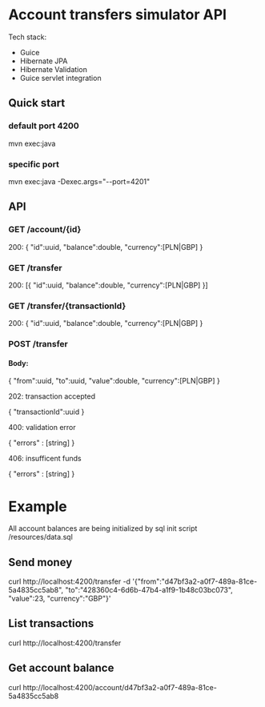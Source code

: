 # Account transfers simulator API

Tech stack:
- Guice
- Hibernate JPA
- Hibernate Validation
- Guice servlet integration

## Quick start

### default port 4200
mvn exec:java 

### specific port
mvn exec:java -Dexec.args="--port=4201"

## API

### GET /account/{id}

200: 
{
  "id":uuid,
  "balance":double,
  "currency":[PLN|GBP]
}

### GET /transfer

200:
[{
  "id":uuid,
  "balance":double,
  "currency":[PLN|GBP]
}]

### GET /transfer/{transactionId}

200:
{
  "id":uuid,
  "balance":double,
  "currency":[PLN|GBP]
}

### POST /transfer
#### Body:
{
  "from":uuid, 
  "to":uuid, 
  "value":double, 
  "currency":[PLN|GBP]
}

202: transaction accepted

{
  "transactionId":uuid
}

400: validation error

{
  "errors" : [string]
}

406: insufficent funds

{
  "errors" : [string]
}


# Example

All account balances are being initialized by sql init script /resources/data.sql

## Send money

curl http://localhost:4200/transfer -d '{"from":"d47bf3a2-a0f7-489a-81ce-5a4835cc5ab8", "to":"428360c4-6d6b-47b4-a1f9-1b48c03bc073", "value":23, "currency":"GBP"}'

## List transactions

curl http://localhost:4200/transfer

## Get account balance

curl http://localhost:4200/account/d47bf3a2-a0f7-489a-81ce-5a4835cc5ab8